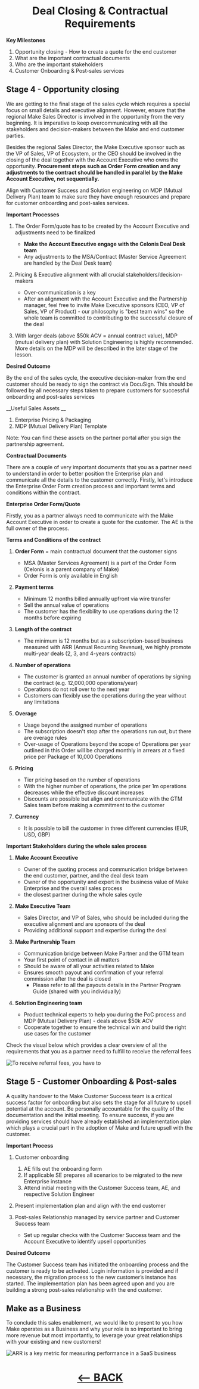 <div align="center">

# Deal Closing & Contractual Requirements
</div>

__Key Milestones__

1. Opportunity closing - How to create a quote for the end customer
2. What are the important contractual documents
3. Who are the important stakeholders
4. Customer Onboarding & Post-sales services
   
## Stage 4 - Opportunity closing

We are getting to the final stage of the sales cycle which requires a special focus on small details and executive alignment. However, ensure that the regional Make Sales Director is involved in the opportunity from the very beginning. It is imperative to keep overcommunicating with all the stakeholders and decision-makers between the Make and end customer parties. 

Besides the regional Sales Director, the Make Executive sponsor such as the VP of Sales, VP of Ecosystem, or the CEO should be involved in the closing of the deal together with the Account Executive who owns the opportunity. __Procurement steps such as Order Form creation and any adjustments to the contract should be handled in parallel by the Make Account Executive, not sequentially.__

Align with Customer Success and Solution engineering on MDP (Mutual Delivery Plan) team to make sure they have enough resources and prepare for customer onboarding and post-sales services.



__Important Processes__

  1. The Order Form/quote has to be created by the Account Executive and adjustments need to be finalized
     - __Make the Account Executive engage with the Celonis Deal Desk team__
     - Any adjustments to the MSA/Contract (Master Service Agreement are handled by the Deal Desk team)
       
  2. Pricing & Executive alignment with all crucial stakeholders/decision-makers
     - Over-communication is a key
     - After an alignment with the Account Executive and the Partnership manager, feel free to invite Make Executive sponsors (CEO, VP of Sales, VP of Product) - our philosophy is "best team wins" so the whole team is committed to contributing to the successful closure of the deal

  3. With larger deals (above $50k ACV = annual contract value), MDP (mutual delivery plan) with Solution Engineering is highly recommended. More details on the MDP will be described in the later stage of the lesson.

__Desired Outcome__

By the end of the sales cycle, the executive decision-maker from the end customer should be ready to sign the contract via DocuSign. This should be followed by all necessary steps taken to prepare customers for successful onboarding and post-sales services

__Useful Sales Assets __

  1. Enterprise Pricing & Packaging
  2. MDP (Mutual Delivery Plan) Template
     
Note: You can find these assets on the partner portal after you sign the partnership agreement.

__Contractual Documents__

There are a couple of very important documents that you as a partner need to understand in order to better position the Enterprise plan and communicate all the details to the customer correctly. Firstly, let's introduce the Enterprise Order Form creation process and important terms and conditions within the contract.

__Enterprise Order Form/Quote__

Firstly, you as a partner always need to communicate with the Make Account Executive in order to create a quote for the customer. The AE is the full owner of the process. 

__Terms and Conditions of the contract__

  1. __Order Form__ = main contractual document that the customer signs
     - MSA (Master Services Agreement) is a part of the Order Form (Celonis is a parent company of Make)
     - Order Form is only available in English

  2. __Payment terms__
     - Minimum 12 months billed annually upfront via wire transfer
     - Sell the annual value of operations
     - The customer has the flexibility to use operations during the 12 months before expiring

  3. __Length of the contract__
     - The minimum is 12 months but as a subscription-based business measured with ARR (Annual Recurring Revenue), we highly promote multi-year deals (2, 3, and 4-years contracts)

  4. __Number of operations__
     - The customer is granted an annual number of operations by signing the contract (e.g. 12,000,000 operations/year)
     - Operations do not roll over to the next year
     - Customers can flexibly use the operations during the year without any limitations

  5. __Overage__
     - Usage beyond the assigned number of operations
     - The subscription doesn't stop after the operations run out, but there are overage rules
     - Over-usage of Operations beyond the scope of Operations per year outlined in this Order will be charged monthly in arrears at a fixed price per Package of 10,000 Operations
   
  6. __Pricing__
     - Tier pricing based on the number of operations
     - With the higher number of operations, the price per 1m operations decreases while the effective discount increases
     - Discounts are possible but align and communicate with the GTM Sales team before making a commitment to the customer

  7. __Currency__
     - It is possible to bill the customer in three different currencies (EUR, USD, GBP)

__Important Stakeholders during the whole sales process__


  1. __Make Account Executive__
     - Owner of the quoting process and communication bridge between the end customer, partner, and the deal desk team
     - Owner of the opportunity and expert in the business value of Make Enterprise and the overall sales process
     - the closest partner during the whole sales cycle

  2. __Make Executive Team__
     - Sales Director, and VP of Sales, who should be included during the executive alignment and are sponsors of the deal
     - Providing additional support and expertise during the deal

  3. __Make Partnership Team__
     - Communication bridge between Make Partner and the GTM team
     - Your first point of contact in all matters
     - Should be aware of all your activities related to Make
     - Ensures smooth payout and confirmation of your referral commission after the deal is closed
       - Please refer to all the payouts details in the Partner Program Guide (shared with you individually)

  4. __Solution Engineering team__
     - Product technical experts to help you during the PoC process and MDP (Mutual Delivery Plan) - deals above $50k ACV
     - Cooperate together to ensure the technical win and build the right use cases for the customer


Check the visual below which provides a clear overview of all the requirements that you as a partner need to fulfill to receive the referral fees

![To receive referral fees, you have to](/pic/to_recive_referral_fees.gif)



## Stage 5 - Customer Onboarding & Post-sales

A quality handover to the Make Customer Success team is a critical success factor for onboarding but also sets the stage for all future to upsell potential at the account. Be personally accountable for the quality of the documentation and the initial meeting. To ensure success, if you are providing services should have already established an implementation plan which plays a crucial part in the adoption of Make and future upsell with the customer.



__Important Process__

  1. Customer onboarding
     1. AE fills out the onboarding form
     2. If applicable SE prepares all scenarios to be migrated to the new Enterprise instance
     3. Attend initial meeting with the Customer Success team, AE, and respective Solution Engineer
        
  2. Present implementation plan and align with the end customer
  3. Post-sales Relationship managed by service partner and Customer Success team
     - Set up regular checks with the Customer Success team and the Account Executive to identify upsell opportunities

__Desired Outcome__

The Customer Success team has initiated the onboarding process and the customer is ready to be activated. Login information is provided and if necessary, the migration process to the new customer’s instance has started. The implementation plan has been agreed upon and you are building a strong post-sales relationship with the end customer.



## Make as a Business

To conclude this sales enablement, we would like to present to you how Make operates as a Business and why your role is so important to bring more revenue but most importantly, to leverage your great relationships with your existing and new customers!

![ARR is a key metric for measuring performance in a SaaS business](/pic/arr_is_a_key_metric_for_measuring_performance.gif)






<div align="center">

# [<-- BACK](lead_to_opportunity_sales_process.md)
</div>
